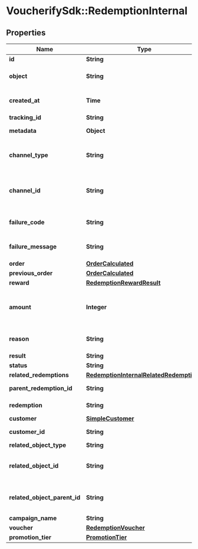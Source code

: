 # VoucherifySdk::RedemptionInternal

## Properties

| Name | Type | Description | Notes |
| ---- | ---- | ----------- | ----- |
| **id** | **String** | Unique redemption ID. | [optional] |
| **object** | **String** | The type of the object represented by the JSON. This object stores information about the &#x60;redemption&#x60;. | [optional][default to &#39;redemption&#39;] |
| **created_at** | **Time** | Timestamp representing the date and time when the redemption was created. The value is shown in the ISO 8601 format. | [optional] |
| **tracking_id** | **String** | Hashed customer source ID. | [optional] |
| **metadata** | **Object** | The metadata object stores all custom attributes assigned to the redemption. | [optional] |
| **channel_type** | **String** | The source of the channel for the redemption rollback. A &#x60;USER&#x60; corresponds to the Voucherify Dashboard and an &#x60;API&#x60; corresponds to the API. | [optional] |
| **channel_id** | **String** | Unique channel ID of the user performing the redemption. This is either a user ID from a user using the Voucherify Dashboard or an X-APP-Id of a user using the API. | [optional] |
| **failure_code** | **String** | If the result is &#x60;FAILURE&#x60;, this parameter will provide a generic reason as to why the redemption failed. | [optional] |
| **failure_message** | **String** | If the result is &#x60;FAILURE&#x60;, this parameter will provide a more expanded reason as to why the redemption failed. | [optional] |
| **order** | [**OrderCalculated**](OrderCalculated.md) |  | [optional] |
| **previous_order** | [**OrderCalculated**](OrderCalculated.md) |  | [optional] |
| **reward** | [**RedemptionRewardResult**](RedemptionRewardResult.md) |  | [optional] |
| **amount** | **Integer** | A positive integer in the smallest currency unit (e.g. 100 cents for $1.00) representing the total amount of the order. This is the sum of the order items&#39; amounts. | [optional] |
| **reason** | **String** | System generated cause for the redemption being invalid in the context of the provided parameters. | [optional] |
| **result** | **String** | Redemption result. | [optional] |
| **status** | **String** | Redemption status. | [optional] |
| **related_redemptions** | [**RedemptionInternalRelatedRedemptions**](RedemptionInternalRelatedRedemptions.md) |  | [optional] |
| **parent_redemption_id** | **String** | Unique redemption ID of the parent redemption. | [optional] |
| **redemption** | **String** | Unique redemption ID of the parent redemption. | [optional] |
| **customer** | [**SimpleCustomer**](SimpleCustomer.md) |  | [optional] |
| **customer_id** | **String** | Unique customer ID of the redeeming customer. | [optional] |
| **related_object_type** | **String** | Defines the related object. | [optional] |
| **related_object_id** | **String** | Unique related object ID assigned by Voucherify, i.e. v_lfZi4rcEGe0sN9gmnj40bzwK2FH6QUno for a voucher. | [optional] |
| **related_object_parent_id** | **String** | Unique related parent object ID assigned by Voucherify, i.e. v_lfZi4rcEGe0sN9gmnj40bzwK2FH6QUno for a voucher. | [optional] |
| **campaign_name** | **String** | Campaign name | [optional] |
| **voucher** | [**RedemptionVoucher**](RedemptionVoucher.md) |  | [optional] |
| **promotion_tier** | [**PromotionTier**](PromotionTier.md) |  | [optional] |

